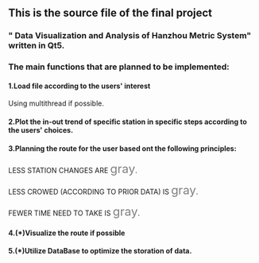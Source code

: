 
## This is the source file of the final project
### " Data Visualization and Analysis of Hanzhou Metric System" written in Qt5.
### The main functions that are planned to be implemented:
#### 1.Load file according to the users' interest
Using multithread if possible.
#### 2.Plot the in-out trend of specific station in specific steps according to the users' choices.
#### 3.Planning the route for the user based ont the following principles:
LESS STATION CHANGES ARE <font color=gray size=5>gray</font>.

LESS CROWED (ACCORDING TO PRIOR DATA) IS <font color=gray size=5>gray</font>.

FEWER TIME NEED TO TAKE IS  <font color=gray size=5>gray</font>.

#### 4.(*)Visualize the route if possible 
#### 5.(*)Utilize DataBase to optimize the storation of data.
